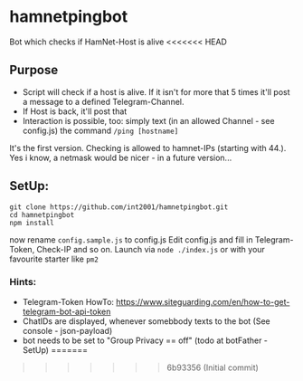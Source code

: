 # hamnetpingbot
Bot which checks if HamNet-Host is alive
<<<<<<< HEAD

## Purpose
* Script will check if a host is alive. If it isn't for more that 5 times it'll post a message to a defined Telegram-Channel.
* If Host is back, it'll post that
* Interaction is possible, too: simply text (in an allowed Channel - see config.js) the command `/ping [hostname]`

It's the first version. Checking is allowed to hamnet-IPs (starting with 44.). Yes i know, a netmask would be nicer - in a future version...

## SetUp:

```
git clone https://github.com/int2001/hamnetpingbot.git
cd hamnetpingbot
npm install
```
now rename `config.sample.js` to config.js
Edit config.js and fill in Telegram-Token, Check-IP and so on.
Launch via `node ./index.js` or with your favourite starter like `pm2`

### Hints:
* Telegram-Token HowTo: https://www.siteguarding.com/en/how-to-get-telegram-bot-api-token
* ChatIDs are displayed, whenever somebbody texts to the bot (See console - json-payload)
* bot needs to be set to "Group Privacy == off" (todo at botFather - SetUp)
=======
>>>>>>> 6b93356 (Initial commit)

